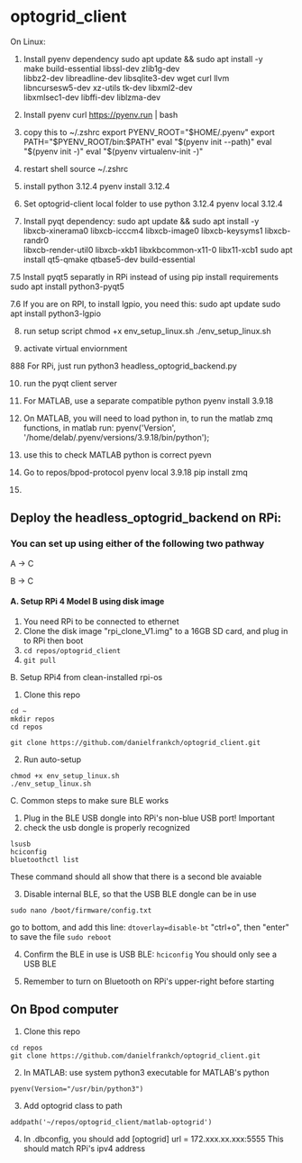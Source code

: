 # optogrid_client

On Linux:
1. Install pyenv dependency
sudo apt update && sudo apt install -y \
  make build-essential libssl-dev zlib1g-dev \
  libbz2-dev libreadline-dev libsqlite3-dev wget curl llvm \
  libncursesw5-dev xz-utils tk-dev libxml2-dev \
  libxmlsec1-dev libffi-dev liblzma-dev

2. Install pyenv
curl https://pyenv.run | bash

3. copy this to ~/.zshrc
export PYENV_ROOT="$HOME/.pyenv"
export PATH="$PYENV_ROOT/bin:$PATH"
eval "$(pyenv init --path)"
eval "$(pyenv init -)"
eval "$(pyenv virtualenv-init -)"

4. restart shell
source ~/.zshrc


5. install python 3.12.4
pyenv install 3.12.4


6. Set optogrid-client local folder to use python 3.12.4
pyenv local 3.12.4


7. Install pyqt dependency:
sudo apt update && sudo apt install -y \
  libxcb-xinerama0 libxcb-icccm4 libxcb-image0 libxcb-keysyms1 libxcb-randr0 \
  libxcb-render-util0 libxcb-xkb1 libxkbcommon-x11-0 libx11-xcb1
sudo apt install qt5-qmake qtbase5-dev build-essential

7.5 Install pyqt5 separatly in RPi instead of using pip install requirements
sudo apt install python3-pyqt5

7.6 If you are on RPI, to install lgpio, you need this:
sudo apt update
sudo apt install python3-lgpio

8. run setup script
chmod +x env_setup_linux.sh
./env_setup_linux.sh

9. activate virtual enviornment

888 For RPi, just run
python3 headless_optogrid_backend.py

10. run the pyqt client server

11. For MATLAB, use a separate compatible python
pyenv install 3.9.18

12. On MATLAB, you will need to load python in, to run the matlab zmq functions, in matlab run:
pyenv('Version', '/home/delab/.pyenv/versions/3.9.18/bin/python');

13. use this to check MATLAB python is correct
pyevn

14. Go to repos/bpod-protocol
pyenv local 3.9.18
pip install zmq

15. 



## Deploy the headless_optogrid_backend on RPi:
### You can set up using either of the following two pathway
A -> C

B -> C

#### A. Setup RPi 4 Model B using disk image
1. You need RPi to be connected to ethernet
2. Clone the disk image "rpi_clone_V1.img" to a 16GB SD card, and plug in to RPi then boot
3. ```cd repos/optogrid_client```
4. ```git pull```


B. Setup RPi4 from clean-installed rpi-os
1. Clone this repo
```
cd ~
mkdir repos
cd repos
```

```
git clone https://github.com/danielfrankch/optogrid_client.git
```
2.  Run auto-setup
```
chmod +x env_setup_linux.sh
./env_setup_linux.sh
```


C. Common steps to make sure BLE works
1. Plug in the BLE USB dongle into RPi's non-blue USB port! Important
2. check the usb dongle is properly recognized
```
lsusb
hciconfig
bluetoothctl list
```
These command should all show that there is a second ble avaiable 

3. Disable internal BLE, so that the USB BLE dongle can be in use


```
sudo nano /boot/firmware/config.txt
```
go to bottom, and add this line:
```dtoverlay=disable-bt```
"ctrl+o", then "enter" to save the file
```sudo reboot```

4. Confirm the BLE in use is USB BLE:
```hciconfig```
You should only see a USB BLE

5. Remember to turn on Bluetooth on RPi's upper-right before starting




## On Bpod computer
1. Clone this repo
```
cd repos
git clone https://github.com/danielfrankch/optogrid_client.git
```
2. In MATLAB: use system python3 executable for MATLAB's python
```
pyenv(Version="/usr/bin/python3")
```
3. Add optogrid class to path
```
addpath('~/repos/optogrid_client/matlab-optogrid')
```

4. In .dbconfig, you should add
[optogrid]
url = 172.xxx.xx.xxx:5555
This should match RPi's ipv4 address